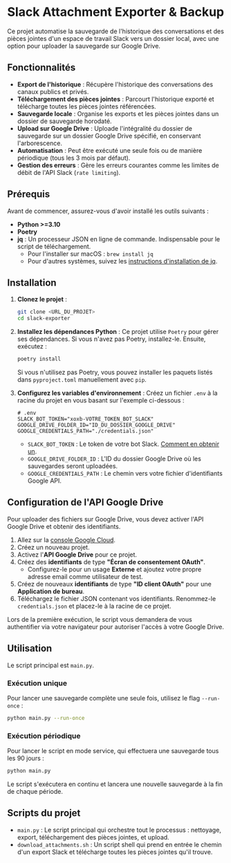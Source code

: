 # Slack Attachment Exporter & Backup

Ce projet automatise la sauvegarde de l'historique des conversations et des pièces jointes d'un espace de travail Slack vers un dossier local, avec une option pour uploader la sauvegarde sur Google Drive.

## Fonctionnalités

- **Export de l'historique** : Récupère l'historique des conversations des canaux publics et privés.
- **Téléchargement des pièces jointes** : Parcourt l'historique exporté et télécharge toutes les pièces jointes référencées.
- **Sauvegarde locale** : Organise les exports et les pièces jointes dans un dossier de sauvegarde horodaté.
- **Upload sur Google Drive** : Uploade l'intégralité du dossier de sauvegarde sur un dossier Google Drive spécifié, en conservant l'arborescence.
- **Automatisation** : Peut être exécuté une seule fois ou de manière périodique (tous les 3 mois par défaut).
- **Gestion des erreurs** : Gère les erreurs courantes comme les limites de débit de l'API Slack (`rate limiting`).

## Prérequis

Avant de commencer, assurez-vous d'avoir installé les outils suivants :

- **Python >=3.10** 
- **Poetry** 
- **jq** : Un processeur JSON en ligne de commande. Indispensable pour le script de téléchargement.
  - Pour l'installer sur macOS : `brew install jq`
  - Pour d'autres systèmes, suivez les [instructions d'installation de jq](https://stedolan.github.io/jq/download/).

## Installation

1.  **Clonez le projet** :
    ```bash
    git clone <URL_DU_PROJET>
    cd slack-exporter
    ```

2.  **Installez les dépendances Python** :
    Ce projet utilise `Poetry` pour gérer ses dépendances. Si vous n'avez pas Poetry, installez-le. Ensuite, exécutez :
    ```bash
    poetry install
    ```
    Si vous n'utilisez pas Poetry, vous pouvez installer les paquets listés dans `pyproject.toml` manuellement avec `pip`.

3.  **Configurez les variables d'environnement** :
    Créez un fichier `.env` à la racine du projet en vous basant sur l'exemple ci-dessous :

    ```
    # .env
    SLACK_BOT_TOKEN="xoxb-VOTRE_TOKEN_BOT_SLACK"
    GOOGLE_DRIVE_FOLDER_ID="ID_DU_DOSSIER_GOOGLE_DRIVE"
    GOOGLE_CREDENTIALS_PATH="./credentials.json"
    ```

    - `SLACK_BOT_TOKEN` : Le token de votre bot Slack. [Comment en obtenir un](https://api.slack.com/authentication/basics).
    - `GOOGLE_DRIVE_FOLDER_ID` : L'ID du dossier Google Drive où les sauvegardes seront uploadées.
    - `GOOGLE_CREDENTIALS_PATH` : Le chemin vers votre fichier d'identifiants Google API.

## Configuration de l'API Google Drive

Pour uploader des fichiers sur Google Drive, vous devez activer l'API Google Drive et obtenir des identifiants.

1.  Allez sur la [console Google Cloud](https://console.cloud.google.com/).
2.  Créez un nouveau projet.
3.  Activez l'**API Google Drive** pour ce projet.
4.  Créez des **identifiants** de type **"Écran de consentement OAuth"**.
    - Configurez-le pour un usage **Externe** et ajoutez votre propre adresse email comme utilisateur de test.
5.  Créez de nouveaux **identifiants** de type **"ID client OAuth"** pour une **Application de bureau**.
6.  Téléchargez le fichier JSON contenant vos identifiants. Renommez-le `credentials.json` et placez-le à la racine de ce projet.

Lors de la première exécution, le script vous demandera de vous authentifier via votre navigateur pour autoriser l'accès à votre Google Drive.

## Utilisation

Le script principal est `main.py`.

### Exécution unique

Pour lancer une sauvegarde complète une seule fois, utilisez le flag `--run-once` :

```bash
python main.py --run-once
```

### Exécution périodique

Pour lancer le script en mode service, qui effectuera une sauvegarde tous les 90 jours :

```bash
python main.py
```

Le script s'exécutera en continu et lancera une nouvelle sauvegarde à la fin de chaque période.

## Scripts du projet

- `main.py` : Le script principal qui orchestre tout le processus : nettoyage, export, téléchargement des pièces jointes, et upload.
- `download_attachments.sh` : Un script shell qui prend en entrée le chemin d'un export Slack et télécharge toutes les pièces jointes qu'il trouve.
